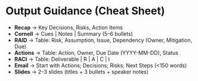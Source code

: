 # Output Guidance (Cheat Sheet)

- **Recap** → Key Decisions, Risks, Action Items
- **Cornell** → Cues | Notes | Summary (5–6 bullets)
- **RAID** → Table: Risk, Assumption, Issue, Dependency (Owner, Mitigation, Due)
- **Actions** → Table: Action, Owner, Due Date (YYYY-MM-DD), Status
- **RACI** → Table: Deliverable | R | A | C | I
- **Email** → Start with Actions; Decisions; Risks; Next Steps (<150 words)
- **Slides** → 2–3 slides (titles + 3 bullets + speaker notes)
